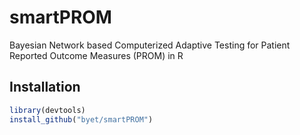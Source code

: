
# smartPROM

Bayesian Network based Computerized Adaptive Testing for Patient Reported Outcome Measures (PROM) in R

## Installation

~~~r
library(devtools)
install_github("byet/smartPROM")
~~~

